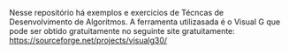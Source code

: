 Nesse repositório há exemplos e exercicios de Técncas de Desenvolvimento de Algoritmos. A ferramenta utilizasada é o Visual G que pode ser obtido gratuitamente no seguinte site gratuitamente:
https://sourceforge.net/projects/visualg30/

